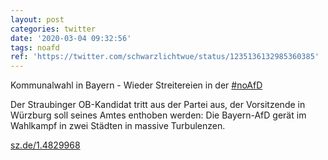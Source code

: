 ```yaml
---
layout: post
categories: twitter
date: '2020-03-04 09:32:56'
tags: noafd
ref: 'https://twitter.com/schwarzlichtwue/status/1235136132985360385'
---
```

Kommunalwahl in Bayern - Wieder Streitereien in der [#noAfD](/t/noafd)



Der Straubinger OB-Kandidat tritt aus der Partei aus, der Vorsitzende in Würzburg soll seines Amtes enthoben werden: Die Bayern-AfD gerät im Wahlkampf in zwei Städten in massive Turbulenzen.



[sz.de/1.4829968](https://sz.de/1.4829968)